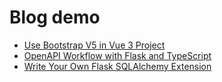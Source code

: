 # Blog demo

* [Use Bootstrap V5 in Vue 3 Project](https://shzhangji.com/blog/2022/06/11/use-bootstrap-v5-in-vue3-project/)
* [OpenAPI Workflow with Flask and TypeScript](https://shzhangji.com/blog/2022/06/19/openapi-workflow-with-flask-and-typescript/)
* [Write Your Own Flask SQLAlchemy Extension](https://shzhangji.com/blog/2022/06/26/write-your-own-flask-sqlalchemy-extension/)
